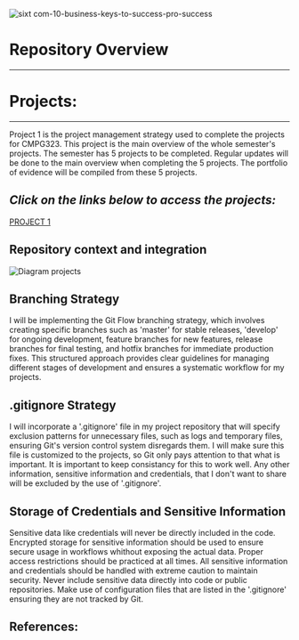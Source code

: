 ![sixt com-10-business-keys-to-success-pro-success](https://github.com/WillemHeyneke/CMPG323-Overview-13156446/assets/145063933/eec69bb4-8f12-48df-91df-3b9c13391151)
# **Repository Overview**
---
# **Projects:**
---
Project 1 is the project management strategy used to complete the projects for CMPG323.
This project is the main overview of the whole semester's projects. The semester has 5 projects to be completed.
Regular updates will be done to the main overview when completing the 5 projects. 
The portfolio of evidence will be compiled from these 5 projects.
## _Click on the links below to access the projects:_
<a href = "https://github.com/users/WillemHeyneke/projects/3"> PROJECT 1 </a>


## **Repository context and integration**

![Diagram projects](https://github.com/WillemHeyneke/CMPG323-Overview-13156446/assets/145063933/0db920a2-67df-4c37-9f29-705627da60fb)

## **Branching Strategy**
I will be implementing the Git Flow branching strategy, which involves creating specific branches such as 'master' for stable releases, 'develop' for ongoing development, feature branches for new features, release branches for final testing, and hotfix branches for immediate production fixes. This structured approach provides clear guidelines for managing different stages of development and ensures a systematic workflow for my projects.

## **.gitignore Strategy**
I will incorporate a '.gitignore' file in my project repository that will specify exclusion patterns for unnecessary files, such as logs and temporary files, ensuring Git's version control system disregards them. I will make sure this file is customized to the projects, so Git only pays attention to that what is important. It is important to keep consistancy for this to work well. Any other information, sensitive information and credentials, that I don't want to share will be excluded by the use of '.gitignore'.

## **Storage of Credentials and Sensitive Information**
Sensitive data like credentials will never be directly included in the code. Encrypted storage for sensitive information should be used to ensure secure usage in workflows whithout exposing the actual data. Proper access restrictions should be practiced at all times. All sensitive information and credentials should be handled with extreme caution to maintain security. Never include sensitive data directly into code or public repositories. Make use of configuration files that are listed in the '.gitignore' ensuring they are not tracked by Git.

## **References:**
